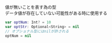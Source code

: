 値が無いことを表す為の型<br>
データ値が存在していない可能性がある時に使用する
``` swift
var optNum: Int? = 10
var optStr: Optional<String> = nil
// オプショナル型にはnilが許される
optNum = nil
```
